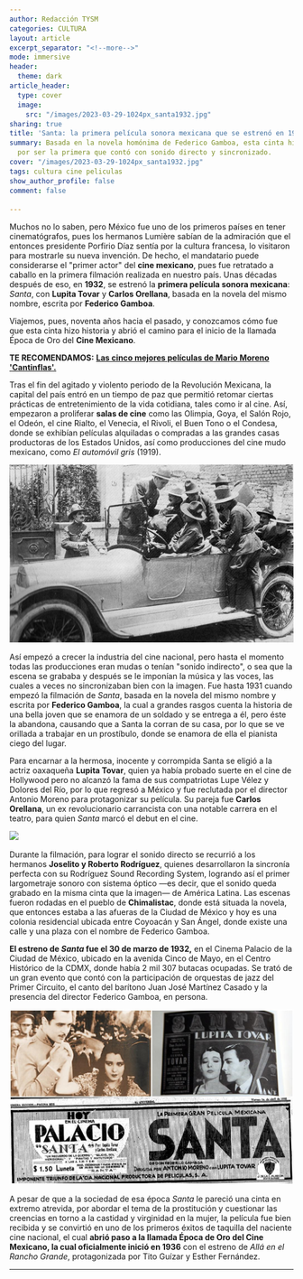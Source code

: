 ```yaml
---
author: Redacción TYSM
categories: CULTURA
layout: article
excerpt_separator: "<!--more-->"
mode: immersive
header:
  theme: dark
article_header:
  type: cover
  image:
    src: "/images/2023-03-29-1024px_santa1932.jpg"
sharing: true
title: 'Santa: la primera película sonora mexicana que se estrenó en 1932'
summary: Basada en la novela homónima de Federico Gamboa, esta cinta hizo historia
  por ser la primera que contó con sonido directo y sincronizado.
cover: "/images/2023-03-29-1024px_santa1932.jpg"
tags: cultura cine peliculas
show_author_profile: false
comment: false

---
```

Muchos no lo saben, pero México fue uno de los primeros países en tener cinematógrafos, pues los hermanos Lumière sabían de la admiración que el entonces presidente Porfirio Díaz sentía por la cultura francesa, lo visitaron para mostrarle su nueva invención. De hecho, el mandatario puede considerarse el "primer actor" del **cine mexicano**, pues fue retratado a caballo en la primera filmación realizada en nuestro país. Unas décadas después de eso, en **1932**, se estrenó la **primera película sonora mexicana**: _Santa_, con **Lupita Tovar** y **Carlos Orellana**, basada en la novela del mismo nombre, escrita por **Federico Gamboa**.

Viajemos, pues, noventa años hacia el pasado, y conozcamos cómo fue que esta cinta hizo historia y abrió el camino para el inicio de la llamada Época de Oro del **Cine Mexicano**.

**TE RECOMENDAMOS:** [**Las cinco mejores películas de Mario Moreno 'Cantinflas'.**](https://blog.tonoysumariachi.com/mexicanisimos/2022/09/26/las-cinco-mejores-peliculas-de-mario-moreno-cantinflas.html)

Tras el fin del agitado y violento periodo de la Revolución Mexicana, la capital del país entró en un tiempo de paz que permitió retomar ciertas prácticas de entretenimiento de la vida cotidiana, tales como ir al cine. Así, empezaron a proliferar **salas de cine** como las Olimpia, Goya, el Salón Rojo, el Odeón, el cine Rialto, el Venecia, el Rivoli, el Buen Tono o el Condesa, donde se exhibían películas alquiladas o compradas a las grandes casas productoras de los Estados Unidos, así como producciones del cine mudo mexicano, como _El automóvil gris_ (1919).

![](/images/2023-03-29-automovil-gris.jpeg)

Así empezó a crecer la industria del cine nacional, pero hasta el momento todas las producciones eran mudas o tenían "sonido indirecto", o sea que la escena se grababa y después se le imponían la música y las voces, las cuales a veces no sincronizaban bien con la imagen. Fue hasta 1931 cuando empezó la filmación de _Santa_, basada en la novela del mismo nombre y escrita por **Federico Gamboa**, la cual a grandes rasgos cuenta la historia de una bella joven que se enamora de un soldado y se entrega a él, pero éste la abandona, causando que a Santa la corran de su casa, por lo que se ve orillada a trabajar en un prostíbulo, donde se enamora de ella el pianista ciego del lugar.

Para encarnar a la hermosa, inocente y corrompida Santa se eligió a la actriz oaxaqueña **Lupita Tovar**, quien ya había probado suerte en el cine de Hollywood pero no alcanzó la fama de sus compatriotas Lupe Vélez y Dolores del Río, por lo que regresó a México y fue reclutada por el director Antonio Moreno para protagonizar su película. Su pareja fue **Carlos Orellana**, un ex revolucionario carrancista con una notable carrera en el teatro, para quien _Santa_ marcó el debut en el cine.

![](https://procine.cdmx.gob.mx/storage/app/media/Lupita%201.jpg)

Durante la filmación, para lograr el sonido directo se recurrió a los hermanos **Joselito y Roberto Rodríguez**, quienes desarrollaron la sincronía perfecta con su Rodríguez Sound Recording System, logrando así el primer largometraje sonoro con sistema óptico —es decir, que el sonido queda grabado en la misma cinta que la imagen— de América Latina. Las escenas fueron rodadas en el pueblo de **Chimalistac**, donde está situada la novela, que entonces estaba a las afueras de la Ciudad de México y hoy es una colonia residencial ubicada entre Coyoacán y San Ángel, donde existe una calle y una plaza con el nombre de Federico Gamboa.

**El estreno de _Santa_ fue el 30 de marzo de 1932,** en el Cinema Palacio de la Ciudad de México, ubicado en la avenida Cinco de Mayo, en el Centro Histórico de la CDMX, donde había 2 mil 307 butacas ocupadas. Se trató de un gran evento que contó con la participación de orquestas de jazz del Primer Circuito, el canto del barítono Juan José Martínez Casado y la presencia del director Federico Gamboa, en persona.

![](/images/2023-03-29-santaanuncio.jpeg)

A pesar de que a la sociedad de esa época _Santa_ le pareció una cinta en extremo atrevida, por abordar el tema de la prostitución y cuestionar las creencias en torno a la castidad y virginidad en la mujer, la película fue bien recibida y se convirtió en uno de los primeros éxitos de taquilla del naciente cine nacional, el cual **abrió paso a la llamada Época de Oro del Cine Mexicano, la cual oficialmente inició en 1936** con el estreno de _Allá en el Rancho Grande_, protagonizada por Tito Guízar y Esther Fernández.

***